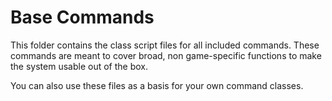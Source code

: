 # Base Commands
This folder contains the class script files for all included commands.
These commands are meant to cover broad, non game-specific functions to make the system usable out of the box.

You can also use these files as a basis for your own command classes.
